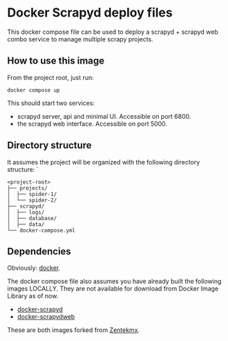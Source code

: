 # Docker Scrapyd deploy files

This docker compose file can be used to deploy a scrapyd + scrapyd web combo service to manage multiple scrapy projects.

## How to use this image

From the project root, just run:

```{bash}
docker compose up

```

This should start two services:

- scrapyd server, api and minimal UI. Accessible on port 6800.
- the scrapyd web interface. Accessible on port 5000.

## Directory structure

It assumes the project will be organized with the following directory structure:
`

```
<project-root>
├── projects/
│  ├── spider-1/
│  └── spider-2/
├── scrapyd/
│  ├── logs/
│  ├── database/
│  ├── data/
└── docker-compose.yml
```

## Dependencies

Obviously: [docker](https://www.docker.com/get-started/).

The docker compose file also assumes you have already built the following images LOCALLY. They are not available for download from Docker Image Library as of now.

- [docker-scrapyd](https://github.com/fsorodrigues/docker-scrapyd)
- [docker-scrapydweb](https://github.com/fsorodrigues/docker-scrapydweb)

These are both images forked from [Zentekmx](https://github.com/zentekmx).
